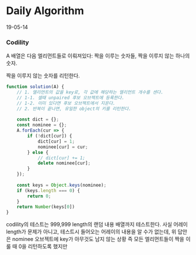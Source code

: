 # Daily Algorithm
19-05-14
### Codility
A 배열은 다음 엘리먼트들로 이뤄져있다: 짝을 이루는 숫자들, 짝을 이루지 않는 하나의 숫자.

짝을 이루지 않는 숫자를 리턴한다.

```js
function solution(A) {
    // 1. 엘리먼트의 값을 key로, 각 값에 해당하는 엘리먼트 개수를 센다.
    // 1-1. 셀때 unpaired 후보 오브젝트에 등록한다.
    // 1-2. 이미 있다면 후보 오브젝트에서 지운다.
    // 2. 반복이 끝나면, 유일한 object의 키를 리턴한다.
    
    const dict = {};
    const nominee = {};
    A.forEach(cur => {
        if (!dict[cur]) {
            dict[cur] = 1;
            nominee[cur] = cur;
        } else {
            // dict[cur] += 1;
            delete nominee[cur];
        }
    });
    
    const keys = Object.keys(nominee);
    if (keys.length === 0) {
        return 0;
    }
    return Number(keys[0])
}
```



codility의 테스트는 999,999 length의 랜덤 내용 배열까지 테스트한다.
사실 어레이 length가 문제가 아니고, 테스트시 들어오는 어레이의 내용을 알 수가 없는데, 위 답안은 nominee 오브젝트에 key가 아무것도 남지 않는 상황 즉 모든 엘리먼트들이 짝을 이룰 때 0을 리턴하도록 했지만 
<!--stackedit_data:
eyJoaXN0b3J5IjpbLTIwMTUyMTg4NDEsNjMzMjI4ODQ5LDI4MD
g0NDcyMV19
-->